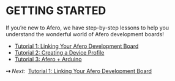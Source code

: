 # GETTING STARTED

If you’re new to Afero, we have step-by-step lessons to help you understand the wonderful world of Afero development boards!

- [Tutorial 1: Linking Your Afero Development Board](../Lesson1)
- [Tutorial 2: Creating a Device Profile](../Lesson2)
- [Tutorial 3: Afero + Arduino](../Lesson3)

<strong>&#8674;</strong> <em>Next:</em>&nbsp;&nbsp;[Tutorial 1: Linking Your Afero Development Board](../Lesson1)

